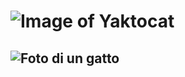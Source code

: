 # ![Image of Yaktocat](https://octodex.github.com/images/yaktocat.png)
## <img alt = "Foto di un gatto" >
